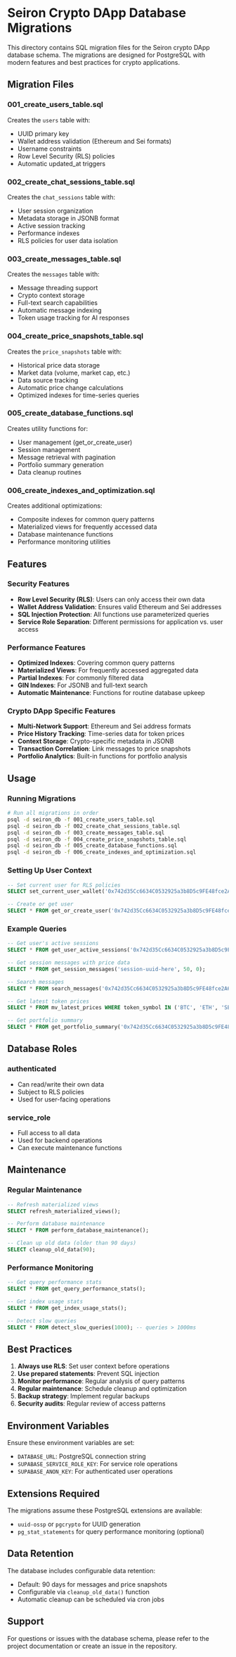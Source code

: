 # Seiron Crypto DApp Database Migrations

This directory contains SQL migration files for the Seiron crypto DApp database schema. The migrations are designed for PostgreSQL with modern features and best practices for crypto applications.

## Migration Files

### 001_create_users_table.sql
Creates the `users` table with:
- UUID primary key
- Wallet address validation (Ethereum and Sei formats)
- Username constraints
- Row Level Security (RLS) policies
- Automatic updated_at triggers

### 002_create_chat_sessions_table.sql
Creates the `chat_sessions` table with:
- User session organization
- Metadata storage in JSONB format
- Active session tracking
- Performance indexes
- RLS policies for user data isolation

### 003_create_messages_table.sql
Creates the `messages` table with:
- Message threading support
- Crypto context storage
- Full-text search capabilities
- Automatic message indexing
- Token usage tracking for AI responses

### 004_create_price_snapshots_table.sql
Creates the `price_snapshots` table with:
- Historical price data storage
- Market data (volume, market cap, etc.)
- Data source tracking
- Automatic price change calculations
- Optimized indexes for time-series queries

### 005_create_database_functions.sql
Creates utility functions for:
- User management (get_or_create_user)
- Session management
- Message retrieval with pagination
- Portfolio summary generation
- Data cleanup routines

### 006_create_indexes_and_optimization.sql
Creates additional optimizations:
- Composite indexes for common query patterns
- Materialized views for frequently accessed data
- Database maintenance functions
- Performance monitoring utilities

## Features

### Security Features
- **Row Level Security (RLS)**: Users can only access their own data
- **Wallet Address Validation**: Ensures valid Ethereum and Sei addresses
- **SQL Injection Protection**: All functions use parameterized queries
- **Service Role Separation**: Different permissions for application vs. user access

### Performance Features
- **Optimized Indexes**: Covering common query patterns
- **Materialized Views**: For frequently accessed aggregated data
- **Partial Indexes**: For commonly filtered data
- **GIN Indexes**: For JSONB and full-text search
- **Automatic Maintenance**: Functions for routine database upkeep

### Crypto DApp Specific Features
- **Multi-Network Support**: Ethereum and Sei address formats
- **Price History Tracking**: Time-series data for token prices
- **Context Storage**: Crypto-specific metadata in JSONB
- **Transaction Correlation**: Link messages to price snapshots
- **Portfolio Analytics**: Built-in functions for portfolio analysis

## Usage

### Running Migrations
```bash
# Run all migrations in order
psql -d seiron_db -f 001_create_users_table.sql
psql -d seiron_db -f 002_create_chat_sessions_table.sql
psql -d seiron_db -f 003_create_messages_table.sql
psql -d seiron_db -f 004_create_price_snapshots_table.sql
psql -d seiron_db -f 005_create_database_functions.sql
psql -d seiron_db -f 006_create_indexes_and_optimization.sql
```

### Setting Up User Context
```sql
-- Set current user for RLS policies
SELECT set_current_user_wallet('0x742d35Cc6634C0532925a3b8D5c9FE48fce2A6E9');

-- Create or get user
SELECT * FROM get_or_create_user('0x742d35Cc6634C0532925a3b8D5c9FE48fce2A6E9', 'DragonTrader');
```

### Example Queries
```sql
-- Get user's active sessions
SELECT * FROM get_user_active_sessions('0x742d35Cc6634C0532925a3b8D5c9FE48fce2A6E9');

-- Get session messages with price data
SELECT * FROM get_session_messages('session-uuid-here', 50, 0);

-- Search messages
SELECT * FROM search_messages('0x742d35Cc6634C0532925a3b8D5c9FE48fce2A6E9', 'bitcoin price');

-- Get latest token prices
SELECT * FROM mv_latest_prices WHERE token_symbol IN ('BTC', 'ETH', 'SEI');

-- Get portfolio summary
SELECT * FROM get_portfolio_summary('0x742d35Cc6634C0532925a3b8D5c9FE48fce2A6E9', 30);
```

## Database Roles

### authenticated
- Can read/write their own data
- Subject to RLS policies
- Used for user-facing operations

### service_role
- Full access to all data
- Used for backend operations
- Can execute maintenance functions

## Maintenance

### Regular Maintenance
```sql
-- Refresh materialized views
SELECT refresh_materialized_views();

-- Perform database maintenance
SELECT * FROM perform_database_maintenance();

-- Clean up old data (older than 90 days)
SELECT cleanup_old_data(90);
```

### Performance Monitoring
```sql
-- Get query performance stats
SELECT * FROM get_query_performance_stats();

-- Get index usage stats
SELECT * FROM get_index_usage_stats();

-- Detect slow queries
SELECT * FROM detect_slow_queries(1000); -- queries > 1000ms
```

## Best Practices

1. **Always use RLS**: Set user context before operations
2. **Use prepared statements**: Prevent SQL injection
3. **Monitor performance**: Regular analysis of query patterns
4. **Regular maintenance**: Schedule cleanup and optimization
5. **Backup strategy**: Implement regular backups
6. **Security audits**: Regular review of access patterns

## Environment Variables

Ensure these environment variables are set:
- `DATABASE_URL`: PostgreSQL connection string
- `SUPABASE_SERVICE_ROLE_KEY`: For service role operations
- `SUPABASE_ANON_KEY`: For authenticated user operations

## Extensions Required

The migrations assume these PostgreSQL extensions are available:
- `uuid-ossp` or `pgcrypto` for UUID generation
- `pg_stat_statements` for query performance monitoring (optional)

## Data Retention

The database includes configurable data retention:
- Default: 90 days for messages and price snapshots
- Configurable via `cleanup_old_data()` function
- Automatic cleanup can be scheduled via cron jobs

## Support

For questions or issues with the database schema, please refer to the project documentation or create an issue in the repository.